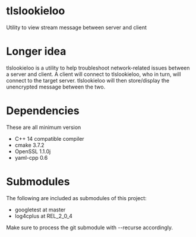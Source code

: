 # tlslookieloo
Utility to view stream message between server and client

# Longer idea
tlslookieloo is a utility to help troubleshoot network-related issues between a server and client. A client will connect to tlslookieloo, who in turn, will connect to the target server. tlslookieloo will then store/display the unencrypted message between the two.
 
# Dependencies
These are all minimum version

* C++ 14 compatible compiler
* cmake 3.7.2
* OpenSSL 1.1.0j
* yaml-cpp 0.6

# Submodules
The following are included as submodules of this project:
* googletest at master
* log4cplus at REL\_2\_0\_4

Make sure to process the git submodule with --recurse accordingly.

